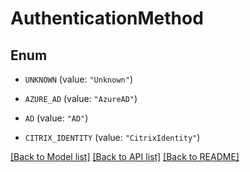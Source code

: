 # AuthenticationMethod

## Enum


* `UNKNOWN` (value: `"Unknown"`)

* `AZURE_AD` (value: `"AzureAD"`)

* `AD` (value: `"AD"`)

* `CITRIX_IDENTITY` (value: `"CitrixIdentity"`)


[[Back to Model list]](../README.md#documentation-for-models) [[Back to API list]](../README.md#documentation-for-api-endpoints) [[Back to README]](../README.md)


